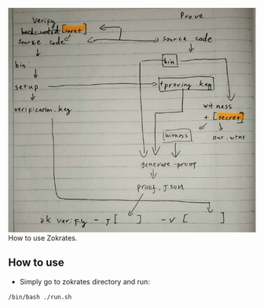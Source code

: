 ![zokrates_usage](./zokrates.jpg) 
How to use Zokrates.

## How to use
- Simply go to zokrates directory and run:
```bash
/bin/bash ./run.sh 
```
